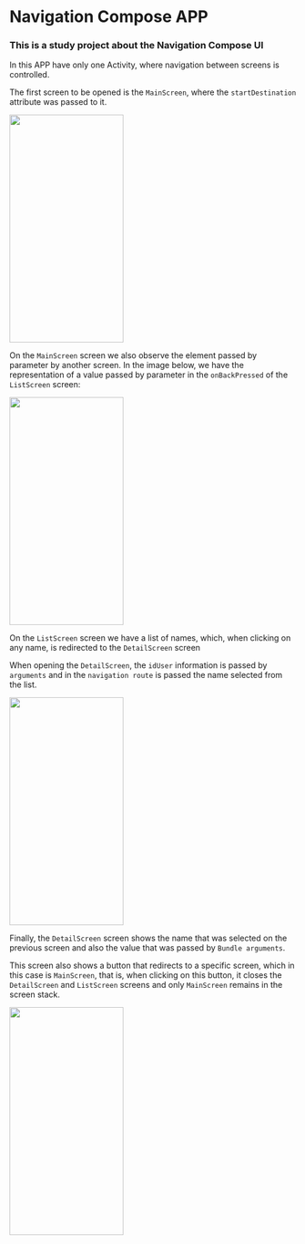 # Navigation Compose APP

### This is a study project about the Navigation Compose UI

In this APP have only one Activity, where navigation between screens is controlled.

The first screen to be opened is the `MainScreen`, where the `startDestination` attribute was passed to it.

<img src="https://user-images.githubusercontent.com/23016117/155796529-5812ae29-36d3-456b-856f-4b66e5a6cd61.png" width="200" height="400"/>


On the `MainScreen` screen we also observe the element passed by parameter by another screen.
In the image below, we have the representation of a value passed by parameter in the `onBackPressed` of the `ListScreen` screen:

<img src="https://user-images.githubusercontent.com/23016117/155797266-d69797ef-1e4b-46fb-9102-02e5b31e945e.png" width="200" height="400"/>

On the `ListScreen` screen we have a list of names, which, when clicking on any name, is redirected to the `DetailScreen` screen

When opening the `DetailScreen`, the `idUser` information is passed by `arguments` and in the `navigation route` is passed the name selected from the list.

<img src="https://user-images.githubusercontent.com/23016117/155798489-48e97536-fd09-45a6-ab04-8930d5075b4d.png" width="200" height="400"/>

Finally, the `DetailScreen` screen shows the name that was selected on the previous screen and also the value that was passed by `Bundle arguments`.

This screen also shows a button that redirects to a specific screen, which in this case is `MainScreen`, that is, when clicking on this button, it closes the `DetailScreen` and `ListScreen` screens and only `MainScreen` remains in the screen stack.

<img src="https://user-images.githubusercontent.com/23016117/155798563-e29f9aab-657b-4fd7-bf26-0fbc048c4292.png" width="200" height="400"/>
